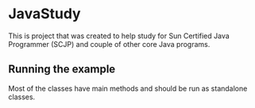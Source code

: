 # JavaStudy

This is project that was created to help study for Sun Certified Java Programmer (SCJP) and couple of other core Java programs.

## Running the example

Most of the classes have main methods and should be run as standalone classes.
